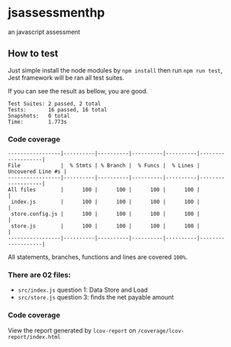 # jsassessmenthp
an javascript assessment

## How to test
Just simple install the node modules by `npm install` then run `npm run test`, Jest framework will be ran all test suites.

If you can see the result as bellow, you are good.
```
Test Suites: 2 passed, 2 total
Tests:       16 passed, 16 total
Snapshots:   0 total
Time:        1.773s
```

### Code coverage
```
-----------------|----------|----------|----------|----------|-------------------|
File             |  % Stmts | % Branch |  % Funcs |  % Lines | Uncovered Line #s |
-----------------|----------|----------|----------|----------|-------------------|
All files        |      100 |      100 |      100 |      100 |                   |
 index.js        |      100 |      100 |      100 |      100 |                   |
 store.config.js |      100 |      100 |      100 |      100 |                   |
 store.js        |      100 |      100 |      100 |      100 |                   |
-----------------|----------|----------|----------|----------|-------------------|
```
All statements, branches, functions and lines are covered `100%`.

### There are 02 files:
- `src/index.js` question 1: Data Store and Load
- `src/store.js` question 3: finds the net payable amount


### Code coverage
View the report generated by `lcov-report` on `/coverage/lcov-report/index.html`